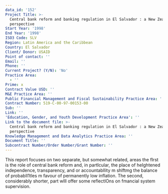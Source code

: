 ```yaml
---
data_id: '152'
Project Title: >-
  Central bank reform and banking regulation in El Salvador : a New Zealand
  perspective
Start Year: '1998'
End Year: '1998'
ISO3 Code: SLV
Region: Latin America and the Caribbean
Country: El Salvador
Client/ Donor: USAID
Point of contact: ''
Email: ''
Phone: ''
Current Project? (Y/N): 'No'
Practice Area:
  - ''
Prime: x
Contract Value USD: ''
M&E Practice Area: ''
Public Financial Management and Fiscal Sustainability Practice Area: ''
Contract Number: 519-C-00-97-00153-00
Sub: ''
Link: ''
'Education, Gender, and Youth Development Practice Area': ''
Link to the document file: >-
  Central bank reform and banking regulation in El Salvador : a New Zealand
  perspective
Knowledge Management and Data Analytics Practice Area: ''
Document Title: ''
Subcontract Number/Order Number/Grant Number: ''
---
```

This report focuses on two separate, but somewhat related, areas the fIrst is the role of central bank reform and, in partIcular, the place of heIghtened independence, transparency, and or accountabIlity m shlftmg the balance of probabII1tles m favour of permanently low inflation. The second,  considerably shorter, part wIll offer some reflectlOns on fmancial system supervision.